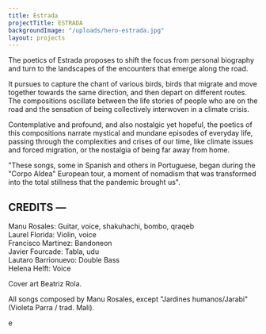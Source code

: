 ```yaml
---
title: Estrada
projectTitle: ESTRADA
backgroundImage: "/uploads/hero-estrada.jpg"
layout: projects
---
```


<section id="musica-section">
<p>
    The poetics of Estrada proposes to shift the focus from personal biography and turn to the landscapes of the encounters that emerge along the road.
</p>
<p>
It pursues to capture the chant of various birds, birds that migrate and move together towards the same direction, and then depart on different routes. The compositions oscillate between the life stories of people who are on the road and the sensation of being collectively interwoven in a climate crisis.
</p>
<p>
Contemplative and profound, and also nostalgic yet hopeful, the poetics of this compositions narrate mystical and mundane episodes of everyday life, passing through the complexities and crises of our time, like climate issues and forced migration, or the nostalgia of being far away from home.
</p>
<p>
"These songs, some in Spanish and others in Portuguese, began during the "Corpo Aldea" European tour, a moment of nomadism that was transformed into the total stillness that the pandemic brought us".
</p>
<h2>
    CREDITS —
</h2>
<p>
<span class="bold">Manu Rosales:</span> Guitar, voice, shakuhachi, bombo, qraqeb<br />
<span class="bold">Laurel Florida:</span> Violin, voice<br />
<span class="bold">Francisco Martinez:</span> Bandoneon<br />
<span class="bold">Javier Fourcade:</span> Tabla, udu<br />
<span class="bold">Lautaro Barrionuevo:</span> Double Bass<br />
<span class="bold">Helena Helft:</span> Voice
</p>
<p>
    Cover art <span class="bold">Beatriz Rola</span>.
</p>
<p>
    All songs composed by <span class="bold">Manu Rosales</span>, except "Jardines humanos/Jarabi" (Violeta Parra / trad. Mali).
</p>e
</section>
